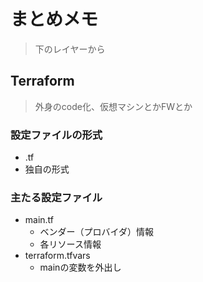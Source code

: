 # まとめメモ
> 下のレイヤーから

## Terraform
> 外身のcode化、仮想マシンとかFWとか
### 設定ファイルの形式
* .tf
* 独自の形式
### 主たる設定ファイル
* main.tf
  * ベンダー（プロバイダ）情報
  * 各リソース情報
* terraform.tfvars
  * mainの変数を外出し
  
